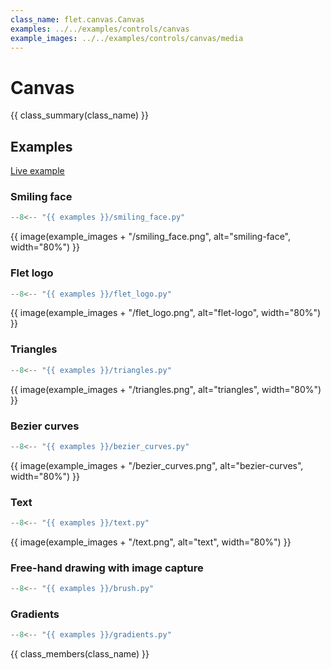 ```yaml
---
class_name: flet.canvas.Canvas
examples: ../../examples/controls/canvas
example_images: ../../examples/controls/canvas/media
---
```


# Canvas

{{ class_summary(class_name) }}

## Examples

[Live example](https://flet-controls-gallery.fly.dev/displays/canvas)

### Smiling face

```python
--8<-- "{{ examples }}/smiling_face.py"
```

{{ image(example_images + "/smiling_face.png", alt="smiling-face", width="80%") }}


### Flet logo

```python
--8<-- "{{ examples }}/flet_logo.py"
```

{{ image(example_images + "/flet_logo.png", alt="flet-logo", width="80%") }}


### Triangles

```python
--8<-- "{{ examples }}/triangles.py"
```

{{ image(example_images + "/triangles.png", alt="triangles", width="80%") }}


### Bezier curves

```python
--8<-- "{{ examples }}/bezier_curves.py"
```

{{ image(example_images + "/bezier_curves.png", alt="bezier-curves", width="80%") }}


### Text

```python
--8<-- "{{ examples }}/text.py"
```

{{ image(example_images + "/text.png", alt="text", width="80%") }}


### Free-hand drawing with image capture

```python
--8<-- "{{ examples }}/brush.py"
```

### Gradients

```python
--8<-- "{{ examples }}/gradients.py"
```

{{ class_members(class_name) }}
